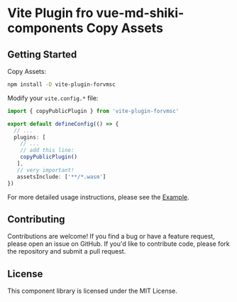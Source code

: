 # Vite Plugin fro vue-md-shiki-components Copy Assets

## Getting Started

Copy Assets:

```bash
npm install -D vite-plugin-forvmsc
```

Modify your `vite.config.*` file:

```typescript
import { copyPublicPlugin } from 'vite-plugin-forvmsc'

export default defineConfig(() => {
  // ...
  plugins: [
    // ...
    // add this line:
    copyPublicPlugin()
   ],
   // very important!
   assetsInclude: ['**/*.wasm']
})

```

For more detailed usage instructions, please see the [Example](./example).

## Contributing

Contributions are welcome! If you find a bug or have a feature request, please open an issue on GitHub. If you'd like to contribute code, please fork the repository and submit a pull request.

## License

This component library is licensed under the MIT License.
